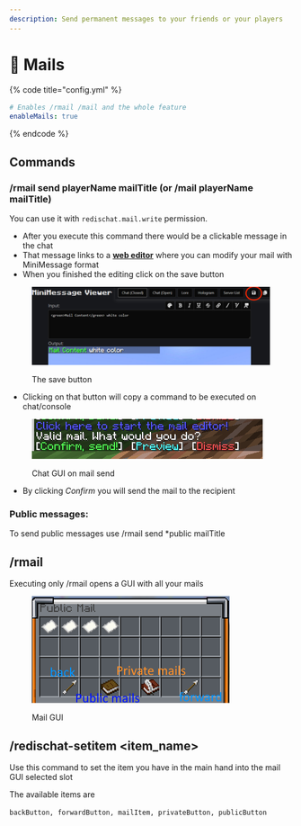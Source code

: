 ```yaml
---
description: Send permanent messages to your friends or your players
---
```


# 📧 Mails

{% code title="config.yml" %}
```yaml
# Enables /rmail /mail and the whole feature
enableMails: true
```
{% endcode %}

## Commands

### /rmail send playerName mailTitle (or /mail playerName mailTitle)

You can use it with `redischat.mail.write` permission.&#x20;

* After you execute this command there would be a clickable message in the chat
* That message links to a [**web editor**](https://webui.advntr.dev/) where you can modify your mail with MiniMessage format
* When you finished the editing click on the save button

<figure><img src="../.gitbook/assets/image (1) (1) (1).png" alt=""><figcaption><p>The save button</p></figcaption></figure>

* Clicking on that button will copy a command to be executed on chat/console

<figure><img src="../.gitbook/assets/image (2) (1).png" alt=""><figcaption><p>Chat GUI on mail send</p></figcaption></figure>

* By clicking _Confirm_ you will send the mail to the recipient

### Public messages:

To send public messages use /rmail send \*public mailTitle

## /rmail

Executing only /rmail opens a GUI with all your mails

<figure><img src="../.gitbook/assets/bbMSOUt - Imgur.png" alt=""><figcaption><p>Mail GUI</p></figcaption></figure>

## /redischat-setitem \<item\_name>

Use this command to set the item you have in the main hand into the mail GUI selected slot

The available items are&#x20;

`backButton, forwardButton, mailItem, privateButton, publicButton`

